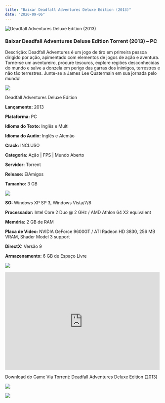 ```yaml
---
title: "Baixar Deadfall Adventures Deluxe Edition (2013)"
date: "2020-09-06"
---
```


![Deadfall Adventures Deluxe Edition (2013)](https://1.bp.blogspot.com/-UemQXiL0IKg/X1TmB-3FJ5I/AAAAAAAABvI/rMkC7hP477Y_JDaRh-euSeY1DyfWOI4bgCNcBGAsYHQ/s320/poster.jpg "Deadfall Adventures Deluxe Edition (2013)")

### Baixar Deadfall Adventures Deluxe Edition Torrent (2013) – PC

Descrição: Deadfall Adventures é um jogo de tiro em primeira pessoa dirigido por ação, apimentado com elementos de jogos de ação e aventura. Torne-se um aventureiro, procure tesouros, explore regiões desconhecidas do mundo e salve a donzela em perigo das garras dos inimigos, terrestres e não tão terrestres. Junte-se a James Lee Quatermain em sua jornada pelo mundo!

![](https://1.bp.blogspot.com/-XIAoZor_ewQ/Xt6k8H1cWZI/AAAAAAAAAi0/oGRR_ah4Rf449lfQQZDiX_22jAu7LLnJACPcBGAYYCw/s400/Bot{a384763efc0343bc154516df87137d254a706e3c5e4872db09a759f4bd7601ea}25C3{a384763efc0343bc154516df87137d254a706e3c5e4872db09a759f4bd7601ea}25A3o{a384763efc0343bc154516df87137d254a706e3c5e4872db09a759f4bd7601ea}2Bde{a384763efc0343bc154516df87137d254a706e3c5e4872db09a759f4bd7601ea}2BInforma{a384763efc0343bc154516df87137d254a706e3c5e4872db09a759f4bd7601ea}25C3{a384763efc0343bc154516df87137d254a706e3c5e4872db09a759f4bd7601ea}25A7{a384763efc0343bc154516df87137d254a706e3c5e4872db09a759f4bd7601ea}25C3{a384763efc0343bc154516df87137d254a706e3c5e4872db09a759f4bd7601ea}25B5es.jpg)

Deadfall Adventures Deluxe Edition

**Lançamento:** 2013

**Plataforma:** PC

**Idioma do Texto:** Inglês e Multi

**Idioma do Audio:** Inglês e Alemão

**Crack:** INCLUSO

**Categoria:** Ação | FPS | Mundo Aberto

**Servidor:** Torrent

**Release:** ElAmigos

**Tamanho:** 3 GB

![](https://1.bp.blogspot.com/-h4INo_OBwls/Xt6lEEMpxNI/AAAAAAAAAi4/JjyyoRDYOagV83dzmOlHFitCwsklVMs6ACPcBGAYYCw/s400/Bot{a384763efc0343bc154516df87137d254a706e3c5e4872db09a759f4bd7601ea}25C3{a384763efc0343bc154516df87137d254a706e3c5e4872db09a759f4bd7601ea}25A3o{a384763efc0343bc154516df87137d254a706e3c5e4872db09a759f4bd7601ea}2Bde{a384763efc0343bc154516df87137d254a706e3c5e4872db09a759f4bd7601ea}2BRequisitos.jpg)

**SO:** Windows XP SP 3, Windows Vista/7/8

**Processador:** Intel Core 2 Duo @ 2 GHz / AMD Athlon 64 X2 equivalent

**Memória:** 2 GB de RAM

**Placa de Video:** NVIDIA GeForce 9600GT / ATI Radeon HD 3830, 256 MB VRAM, Shader Model 3 support

**DirectX:** Versão 9

**Armazenamento:** 6 GB de Espaço Livre

![](https://1.bp.blogspot.com/-rcYyVsnA81c/Xt6lZMZ2XiI/AAAAAAAAAjA/1MF2KKFyKSoUtwrodSDJRdpQoMNmnHOhwCPcBGAYYCw/s400/Bot{a384763efc0343bc154516df87137d254a706e3c5e4872db09a759f4bd7601ea}25C3{a384763efc0343bc154516df87137d254a706e3c5e4872db09a759f4bd7601ea}25A3o{a384763efc0343bc154516df87137d254a706e3c5e4872db09a759f4bd7601ea}2Bde{a384763efc0343bc154516df87137d254a706e3c5e4872db09a759f4bd7601ea}2BTrailer.jpg)

<iframe allow="accelerometer; autoplay; encrypted-media; gyroscope; picture-in-picture" allowfullscreen frameborder="0" height="315" src="https://www.youtube.com/embed/f2PYchL97ss" width="500"></iframe>

Download do Game Via Torrent: Deadfall Adventures Deluxe Edition (2013)

[![](https://1.bp.blogspot.com/-KEcbu5lXdM0/Xu5yX-HgHDI/AAAAAAAAAsY/bBJ6W14NqC4-Ny_0LiwqQPIkTbYzyURcACPcBGAYYCw/s200/CAPA3.jpg)](https://utorrentmegagames.blogspot.com/p/recomendado.html)

[![](https://1.bp.blogspot.com/-Rkir3Cy7E90/XthUbQKV_OI/AAAAAAAAAgU/q6xV1k8mreQnsOAbeImqH6Qi8ahsN2LpACPcBGAYYCw/s1600/Bot{a384763efc0343bc154516df87137d254a706e3c5e4872db09a759f4bd7601ea}25C3{a384763efc0343bc154516df87137d254a706e3c5e4872db09a759f4bd7601ea}25A3o{a384763efc0343bc154516df87137d254a706e3c5e4872db09a759f4bd7601ea}2Bde{a384763efc0343bc154516df87137d254a706e3c5e4872db09a759f4bd7601ea}2BDownload.jpg)](09c1989583cb2d372594c0e605a345dfc1e3160c&dn=Deadfall+Adventures+Deluxe+Edition+ElAmigos)
